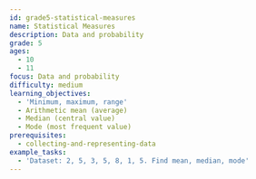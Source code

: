 ```yaml
---
id: grade5-statistical-measures
name: Statistical Measures
description: Data and probability
grade: 5
ages:
  - 10
  - 11
focus: Data and probability
difficulty: medium
learning_objectives:
  - 'Minimum, maximum, range'
  - Arithmetic mean (average)
  - Median (central value)
  - Mode (most frequent value)
prerequisites:
  - collecting-and-representing-data
example_tasks:
  - 'Dataset: 2, 5, 3, 5, 8, 1, 5. Find mean, median, mode'
---
```

